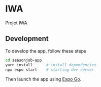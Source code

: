 # IWA

Projet IWA

## Development

To develop the app, follow these steps

```bash
cd seasonjob-app
yarn install      # install dependencies
npx expo start    # starting dev server
```

Then launch the app using [Expo Go](https://expo.dev/expo-go).

